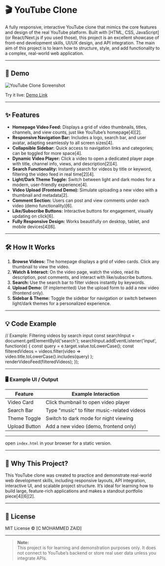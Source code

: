 # 🎬 YouTube Clone

A fully responsive, interactive YouTube clone that mimics the core features and design of the real YouTube platform. Built with [HTML, CSS, JavaScript] (or React/Next.js if you used those), this project is an excellent showcase of front-end development skills, UI/UX design, and API integration. The main aim of this project is to learn how to structure, style, and add functionality to a complex, real-world web application.

---

## 🚀 Demo

![YouTube Clone Screenshot](https://via.placeholder.com/800x350?text=YouTube+Clone+Demo)

Try it live: [Demo Link](#) <!-- Replace with your live demo URL if available -->

---

## ✨ Features

- **Homepage Video Feed:** Displays a grid of video thumbnails, titles, channels, and view counts, just like YouTube’s homepage[4][2].
- **Responsive Navigation Bar:** Includes a logo, search bar, and user avatar, adapting seamlessly to all screen sizes[4].
- **Collapsible Sidebar:** Quick access to navigation links and categories; can be toggled for more space[4].
- **Dynamic Video Player:** Click a video to open a dedicated player page with title, channel info, views, and description[2][4].
- **Search Functionality:** Instantly search for videos by title or keyword, filtering the video feed in real time[2][4].
- **Light/Dark Theme Toggle:** Switch between light and dark modes for a modern, user-friendly experience[4].
- **Video Upload (Frontend Demo):** Simulate uploading a new video with a thumbnail and metadata[2].
- **Comment Section:** Users can post and view comments under each video (demo functionality)[6].
- **Like/Subscribe Buttons:** Interactive buttons for engagement, visually updating on click[6].
- **Fully Responsive Design:** Works beautifully on desktop, tablet, and mobile devices[4][6].

---

## 🛠️ How It Works

1. **Browse Videos:** The homepage displays a grid of video cards. Click any thumbnail to view the video.
2. **Watch & Interact:** On the video page, watch the video, read its description, post comments, and interact with like/subscribe buttons.
3. **Search:** Use the search bar to filter videos instantly by keywords.
4. **Upload Demo:** (If implemented) Use the upload form to add a new video (frontend only).
5. **Sidebar & Theme:** Toggle the sidebar for navigation or switch between light/dark themes for a personalized experience.

---

## 💡 Code Example

// Example: Filtering videos by search input
const searchInput = document.getElementById('search');
searchInput.addEventListener('input', function(e) {
const query = e.target.value.toLowerCase();
const filteredVideos = videos.filter(video =>
video.title.toLowerCase().includes(query)
);
renderVideoFeed(filteredVideos);
});



---

### 🖥️ Example UI / Output

| Feature              | Example Interaction                        |
|----------------------|--------------------------------------------|
| Video Card           | Click thumbnail to open video player       |
| Search Bar           | Type "music" to filter music-related videos|
| Theme Toggle         | Switch to dark mode for night viewing      |
| Upload Button        | Add a new video (demo, frontend only)      |

---

open `index.html` in your browser for a static version.

---

## 🤔 Why This Project?

This YouTube clone was created to practice and demonstrate real-world web development skills, including responsive layouts, API integration, interactive UI, and scalable project structure. It’s ideal for learning how to build large, feature-rich applications and makes a standout portfolio piece[4][6][2].

---

## 📝 License

MIT License © [C MOHAMMED ZAID]

---

> **Note:**  
> This project is for learning and demonstration purposes only. It does not connect to YouTube’s backend or store real user data unless you integrate APIs.
